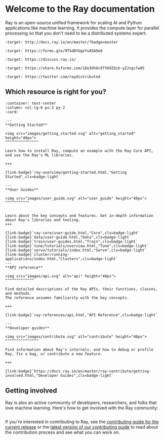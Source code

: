 ```{include} /_includes/overview/announcement.md
```

# Welcome to the Ray documentation

Ray is an open-source unified framework for scaling AI and Python applications like machine learning. It provides the compute layer for parallel processing so that you don't need to be a distributed systems expert. 

```{image} https://readthedocs.org/projects/ray/badge/?version=master
:target: http://docs.ray.io/en/master/?badge=master
```

```{image} https://img.shields.io/badge/Ray-Join%20Slack-blue
:target: https://forms.gle/9TSdDYUgxYs8SA9e8
```

```{image} https://img.shields.io/badge/Discuss-Ask%20Questions-blue
:target: https://discuss.ray.io/
```

```{image} https://img.shields.io/badge/Newsletter-Subscribe-blue
:target: https://share.hsforms.com/1Ee3Gh8c9TY69ZQib-yZJvgc7w85
```

```{image} https://img.shields.io/twitter/follow/raydistributed.svg?style=social&logo=twitter
:target: https://twitter.com/raydistributed
```


## Which resource is right for you?


````{panels}
:container: text-center
:column: col-lg-6 px-2 py-2
:card:

---
**Getting Started**

<img src="images/getting_started.svg" alt="getting_started" height="40px">
^^^^^^^^^^^^^^^

Learn how to install Ray, compute an example with the Ray Core API, and use the Ray's ML libraries.

+++

{link-badge}`ray-overview/getting-started.html,"Getting Started",cls=badge-light`

---
**User Guides**

<img src="images/user_guide.svg" alt="user_guide" height="40px">
^^^^^^^^^^^


Learn about the key concepts and features. Get in-depth information about Ray's libraries and tooling.
+++

{link-badge}`ray-core/user-guide.html,"Core",cls=badge-light`
{link-badge}`data/user-guide.html,"Data",cls=badge-light`
{link-badge}`train/user-guides.html,"Train",cls=badge-light`
{link-badge}`tune/tutorials/overview.html,"Tune",cls=badge-light`
{link-badge}`serve/tutorials/index.html,"Serve",cls=badge-light`
{link-badge}`cluster/running-applications/index.html,"Clusters",cls=badge-light`
---
**API reference**

<img src="images/api.svg" alt="api" height="40px">
^^^^^^^^^^^^^

Find detailed descriptions of the Ray APIs, their functions, classes, and methods.
The reference assumes familiarity with the key concepts.

+++

{link-badge}`ray-references/api.html,"API Reference",cls=badge-light`

---
**Developer guides**

<img src="images/contribute.svg" alt="contribute" height="40px">
^^^^^^^^^^^^^^^

Find information about Ray's internals, and how to debug or profile Ray, fix a bug, or contribute a new feature.

+++

{link-badge}`https://docs.ray.io/en/master/ray-contribute/getting-involved.html,"Developer Guides",cls=badge-light`

````

## Getting involved

Ray is also an active community of developers, researchers, and folks that love machine learning.
Here's how to get involved with the Ray community:

```{include} _includes/_contribute.md
```

If you're interested in contributing to Ray, see the
[contributing guide for the current release](ray-contribute/getting-involved)
or the
[latest version of our contributing guide](https://docs.ray.io/en/latest/ray-contribute/getting-involved.html)
to read about the contribution process and see what you can work on.


```{image} https://github.com/ray-project/ray/raw/master/doc/source/images/ray_header_logo.png
```